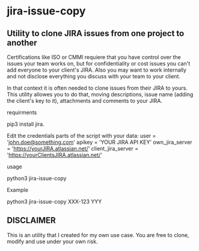 # jira-issue-copy

## Utility to clone JIRA issues from one project to another

Certifications like ISO or CMMI requiere that you have control over the issues your team works on, but for confidentiality or cost issues you can't add everyone to your client's JIRA. Also you may want to work internally and not disclose everything you discuss with your team to your client. 

In that context it is often needed to clone issues from their JIRA to yours. This utility allowes you to do that, moving descriptions, issue name (adding the client's key to it), attachments and comments to your JIRA. 

requirments

pip3 install jira. 

Edit the credentials parts of the script with your data: 
user = 'john.doe@something.com'
apikey = 'YOUR JIRA API KEY'
own_jira_server = 'https://yourJIRA.atlassian.net/'
client_jira_server = 'https://yourClientsJIRA.atlassian.net/'

usage

python3 jira-issue-copy <client-issue-id> <your-jira-project-code> 

Example 

python3 jira-issue-copy XXX-123 YYY 

## DISCLAIMER
This is an utility that I created for my own use case. You are free to clone, modify and use under your own risk. 
